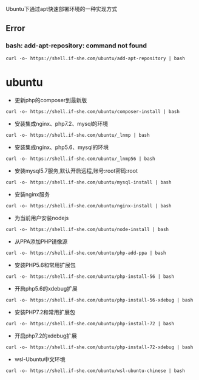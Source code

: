 Ubuntu下通过apt快速部署环境的一种实现方式 ## Error ### bash: add-apt-repository: command not found `curl -o- https://shell.if-she.com/ubuntu/add-apt-repository | bash` # ubuntu- 更新php的composer到最新版 ```curl -o- https://shell.if-she.com/ubuntu/composer-install | bash```- 安装集成nginx、php7.2、mysql的环境 ```curl -o- https://shell.if-she.com/ubuntu/_lnmp | bash```- 安装集成nginx、php5.6、mysql的环境 ```curl -o- https://shell.if-she.com/ubuntu/_lnmp56 | bash```- 安装mysql5.7服务,默认开启远程,账号:root密码:root ```curl -o- https://shell.if-she.com/ubuntu/mysql-install | bash```- 安装nginx服务 ```curl -o- https://shell.if-she.com/ubuntu/nginx-install | bash```- 为当前用户安装nodejs ```curl -o- https://shell.if-she.com/ubuntu/node-install | bash```- 从PPA添加PHP镜像源 ```curl -o- https://shell.if-she.com/ubuntu/php-add-ppa | bash```- 安装PHP5.6和常用扩展包 ```curl -o- https://shell.if-she.com/ubuntu/php-install-56 | bash```- 开启php5.6的xdebug扩展 ```curl -o- https://shell.if-she.com/ubuntu/php-install-56-xdebug | bash```- 安装PHP7.2和常用扩展包 ```curl -o- https://shell.if-she.com/ubuntu/php-install-72 | bash```- 开启php7.2的xdebug扩展 ```curl -o- https://shell.if-she.com/ubuntu/php-install-72-xdebug | bash```- wsl-Ubuntu中文环境 ```curl -o- https://shell.if-she.com/ubuntu/wsl-ubuntu-chinese | bash```
